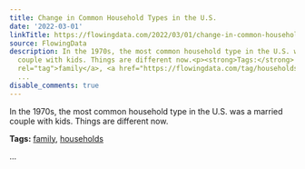 ```yaml
---
title: Change in Common Household Types in the U.S.
date: '2022-03-01'
linkTitle: https://flowingdata.com/2022/03/01/change-in-common-household-types-in-the-u-s/
source: FlowingData
description: In the 1970s, the most common household type in the U.S. was a married
  couple with kids. Things are different now.<p><strong>Tags:</strong> <a href="https://flowingdata.com/tag/family/"
  rel="tag">family</a>, <a href="https://flowingdata.com/tag/households/" rel="tag">households</a></p>
  ...
disable_comments: true
---
```

In the 1970s, the most common household type in the U.S. was a married couple with kids. Things are different now.<p><strong>Tags:</strong> <a href="https://flowingdata.com/tag/family/" rel="tag">family</a>, <a href="https://flowingdata.com/tag/households/" rel="tag">households</a></p> ...